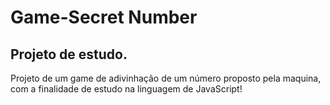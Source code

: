 # Game-Secret Number

## Projeto de estudo.

<p> Projeto de um game de adivinhação de um número proposto pela maquina, com a finalidade de estudo na linguagem de JavaScript!</p>
